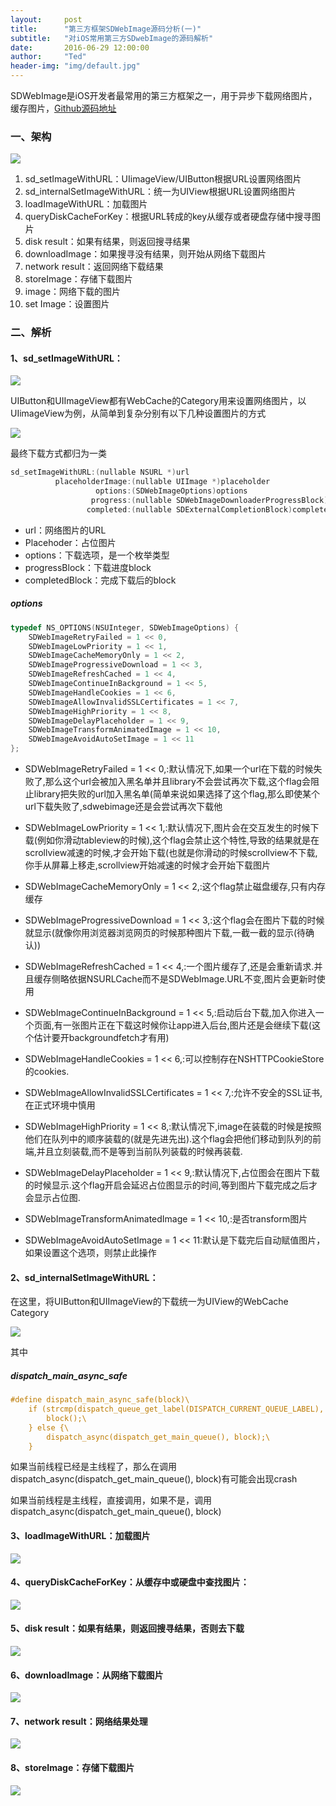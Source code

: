 ```yaml
---
layout:     post
title:      "第三方框架SDWebImage源码分析(一)"
subtitle:   "对iOS常用第三方SDwebImage的源码解析"
date:       2016-06-29 12:00:00
author:     "Ted"
header-img: "img/default.jpg"
---
```


SDWebImage是iOS开发者最常用的第三方框架之一，用于异步下载网络图片，缓存图片，[Github源码地址](https://github.com/rs/SDWebImage)

### 一、架构

![](/img/SDWebImage/01.png)

1. sd_setImageWithURL：UIimageView/UIButton根据URL设置网络图片
2. sd_internalSetImageWithURL：统一为UIView根据URL设置网络图片
3. loadImageWithURL：加载图片
4. queryDiskCacheForKey：根据URL转成的key从缓存或者硬盘存储中搜寻图片
5. disk result：如果有结果，则返回搜寻结果
6. downloadImage：如果搜寻没有结果，则开始从网络下载图片
7. network result：返回网络下载结果
8. storeImage：存储下载图片
9. image：网络下载的图片
10. set Image：设置图片

### 二、解析

#### 1、sd_setImageWithURL：

![](/img/SDWebImage/02.png)

UIButton和UIImageView都有WebCache的Category用来设置网络图片，以UIimageView为例，从简单到复杂分别有以下几种设置图片的方式

![](/img/SDWebImage/03.png)

最终下载方式都归为一类

````objective-c
sd_setImageWithURL:(nullable NSURL *)url
          placeholderImage:(nullable UIImage *)placeholder
                   options:(SDWebImageOptions)options
                  progress:(nullable SDWebImageDownloaderProgressBlock)progressBlock
                 completed:(nullable SDExternalCompletionBlock)completedBlock
````

- url：网络图片的URL
- Placehoder：占位图片
- options：下载选项，是一个枚举类型
- progressBlock：下载进度block
- completedBlock：完成下载后的block

##### options

```objective-c
typedef NS_OPTIONS(NSUInteger, SDWebImageOptions) {
    SDWebImageRetryFailed = 1 << 0,
    SDWebImageLowPriority = 1 << 1,
    SDWebImageCacheMemoryOnly = 1 << 2,
    SDWebImageProgressiveDownload = 1 << 3,
    SDWebImageRefreshCached = 1 << 4,
    SDWebImageContinueInBackground = 1 << 5,
    SDWebImageHandleCookies = 1 << 6,
    SDWebImageAllowInvalidSSLCertificates = 1 << 7,
    SDWebImageHighPriority = 1 << 8,
    SDWebImageDelayPlaceholder = 1 << 9,
    SDWebImageTransformAnimatedImage = 1 << 10,
    SDWebImageAvoidAutoSetImage = 1 << 11
};
```

- SDWebImageRetryFailed = 1 << 0,:默认情况下,如果一个url在下载的时候失败了,那么这个url会被加入黑名单并且library不会尝试再次下载,这个flag会阻止library把失败的url加入黑名单(简单来说如果选择了这个flag,那么即使某个url下载失败了,sdwebimage还是会尝试再次下载他
- SDWebImageLowPriority = 1 << 1,:默认情况下,图片会在交互发生的时候下载(例如你滑动tableview的时候),这个flag会禁止这个特性,导致的结果就是在scrollview减速的时候,才会开始下载(也就是你滑动的时候scrollview不下载,你手从屏幕上移走,scrollview开始减速的时候才会开始下载图片

- SDWebImageCacheMemoryOnly = 1 << 2,:这个flag禁止磁盘缓存,只有内存缓存

- SDWebImageProgressiveDownload = 1 << 3,:这个flag会在图片下载的时候就显示(就像你用浏览器浏览网页的时候那种图片下载,一截一截的显示(待确认))

- SDWebImageRefreshCached = 1 << 4,:一个图片缓存了,还是会重新请求.并且缓存侧略依据NSURLCache而不是SDWebImage.URL不变,图片会更新时使用

- SDWebImageContinueInBackground = 1 << 5,:启动后台下载,加入你进入一个页面,有一张图片正在下载这时候你让app进入后台,图片还是会继续下载(这个估计要开backgroundfetch才有用)

- SDWebImageHandleCookies = 1 << 6,:可以控制存在NSHTTPCookieStore的cookies.

- SDWebImageAllowInvalidSSLCertificates = 1 << 7,:允许不安全的SSL证书,在正式环境中慎用

- SDWebImageHighPriority = 1 << 8,:默认情况下,image在装载的时候是按照他们在队列中的顺序装载的(就是先进先出).这个flag会把他们移动到队列的前端,并且立刻装载,而不是等到当前队列装载的时候再装载.

- SDWebImageDelayPlaceholder = 1 << 9,:默认情况下,占位图会在图片下载的时候显示.这个flag开启会延迟占位图显示的时间,等到图片下载完成之后才会显示占位图.

- SDWebImageTransformAnimatedImage = 1 << 10,:是否transform图片
- SDWebImageAvoidAutoSetImage = 1 << 11:默认是下载完后自动赋值图片，如果设置这个选项，则禁止此操作

#### 2、sd_internalSetImageWithURL：

在这里，将UIButton和UIImageView的下载统一为UIView的WebCache Category

![](/img/SDWebImage/04.png)

其中

##### dispatch_main_async_safe

```objective-c
#define dispatch_main_async_safe(block)\
    if (strcmp(dispatch_queue_get_label(DISPATCH_CURRENT_QUEUE_LABEL), dispatch_queue_get_label(dispatch_get_main_queue())) == 0) {\
        block();\
    } else {\
        dispatch_async(dispatch_get_main_queue(), block);\
    }
```

如果当前线程已经是主线程了，那么在调用dispatch_async(dispatch_get_main_queue(), block)有可能会出现crash

如果当前线程是主线程，直接调用，如果不是，调用dispatch_async(dispatch_get_main_queue(), block)

#### 3、loadImageWithURL：加载图片

![](/img/SDWebImage/05.png)

#### 4、queryDiskCacheForKey：从缓存中或硬盘中查找图片：

![](/img/SDWebImage/06.png)

#### 5、disk result：如果有结果，则返回搜寻结果，否则去下载

![](/img/SDWebImage/07.png)

#### 6、downloadImage：从网络下载图片

![](/img/SDWebImage/08.png)

#### 7、network result：网络结果处理

![](/img/SDWebImage/09.png)

#### 8、storeImage：存储下载图片

![](/img/SDWebImage/10.png)

